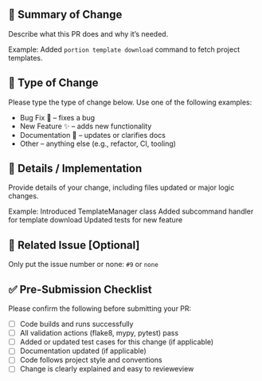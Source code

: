 ## 📝 Summary of Change
Describe what this PR does and why it’s needed.  

Example:
Added `portion template download` command to fetch project templates.

## 🧩 Type of Change
Please type the type of change below. Use one of the following examples:

- Bug Fix 🐞 – fixes a bug  
- New Feature ✨ – adds new functionality  
- Documentation 📘 – updates or clarifies docs  
- Other – anything else (e.g., refactor, CI, tooling)

## 🔧 Details / Implementation
Provide details of your change, including files updated or major logic changes.

Example:
Introduced TemplateManager class
Added subcommand handler for template download
Updated tests for new feature

## 🧪 Related Issue [Optional]

Only put the issue number or none: `#9` or `none`

## ✅ Pre-Submission Checklist
Please confirm the following before submitting your PR:

- [ ] Code builds and runs successfully  
- [ ] All validation actions (flake8, mypy, pytest) pass  
- [ ] Added or updated test cases for this change (if applicable)  
- [ ] Documentation updated (if applicable)  
- [ ] Code follows project style and conventions  
- [ ] Change is clearly explained and easy to revieweview